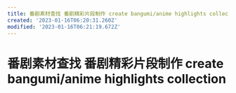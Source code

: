 ```yaml
---
title: 番剧素材查找 番剧精彩片段制作 create bangumi/anime highlights collection
created: '2023-01-16T06:20:31.260Z'
modified: '2023-01-16T06:21:19.672Z'
---
```


# 番剧素材查找 番剧精彩片段制作 create bangumi/anime highlights collection


